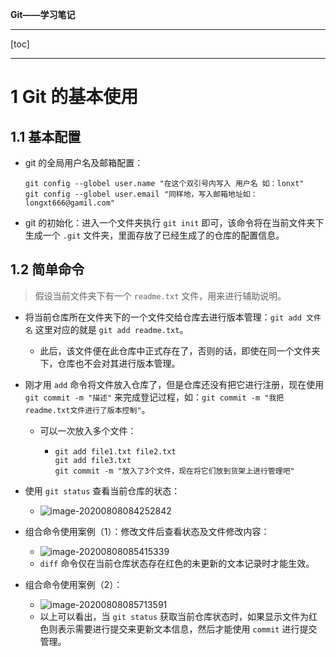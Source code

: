 **Git——学习笔记**

---

[toc]

---

# 1 Git 的基本使用

## 1.1 基本配置

- git 的全局用户名及邮箱配置：

  ```
  git config --globel user.name "在这个双引号内写入 用户名 如：lonxt"
  git config --globel user.email "同样地，写入邮箱地址如：longxt666@gamil.com"
  ```

- git 的初始化：进入一个文件夹执行 `git init` 即可，该命令将在当前文件夹下生成一个 `.git` 文件夹，里面存放了已经生成了的仓库的配置信息。

## 1.2 简单命令

> 假设当前文件夹下有一个 `readme.txt` 文件，用来进行辅助说明。

- 将当前仓库所在文件夹下的一个文件交给仓库去进行版本管理：`git add 文件名` 这里对应的就是 `git add readme.txt`。

  - 此后，该文件便在此仓库中正式存在了，否则的话，即使在同一个文件夹下，仓库也不会对其进行版本管理。

- 刚才用 `add` 命令将文件放入仓库了，但是仓库还没有把它进行注册，现在使用 `git commit -m "描述"` 来完成登记过程，如：`git commit -m "我把readme.txt文件进行了版本控制"`。

  - 可以一次放入多个文件：

    - ```
      git add file1.txt file2.txt
      git add file3.txt
      git commit -m "放入了3个文件，现在将它们放到货架上进行管理吧"
      ```

- 使用 `git status` 查看当前仓库的状态：

  - ![image-20200808084252842](/home/bruce_dragon/文档/myNote/git-learning/image-20200808084252842.png)

- 组合命令使用案例（1）：修改文件后查看状态及文件修改内容：

  - ![image-20200808085415339](/home/bruce_dragon/文档/myNote/git-learning/image-20200808085415339.png)
  - `diff` 命令仅在当前仓库状态存在红色的未更新的文本记录时才能生效。

- 组合命令使用案例（2）：

  - ![image-20200808085713591](/home/bruce_dragon/文档/myNote/git-learning/image-20200808085713591.png)
  - 以上可以看出，当 `git status` 获取当前仓库状态时，如果显示文件为红色则表示需要进行提交来更新文本信息，然后才能使用 `commit` 进行提交管理。

